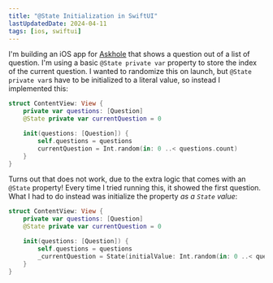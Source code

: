 ```yaml
---
title: "@State Initialization in SwiftUI"
lastUpdatedDate: 2024-04-11
tags: [ios, swiftui]
---
```


I'm building an iOS app for [Askhole](https://www.askhole.io) that shows a question out of a list of question.
I'm using a basic `@State private var` property to store the index of the current question.
I wanted to randomize this on launch, but `@State private var`s have to be initialized to a literal value, so instead I implemented this:

```swift
struct ContentView: View {
    private var questions: [Question]
    @State private var currentQuestion = 0

    init(questions: [Question]) {
        self.questions = questions
        currentQuestion = Int.random(in: 0 ..< questions.count)
    }
}
```

Turns out that does not work, due to the extra logic that comes with an `@State` property!
Every time I tried running this, it showed the first question.
What I had to do instead was initialize the property *as a `State` value*:

```swift
struct ContentView: View {
    private var questions: [Question]
    @State private var currentQuestion = 0

    init(questions: [Question]) {
        self.questions = questions
        _currentQuestion = State(initialValue: Int.random(in: 0 ..< questions.count))
    }
}
```